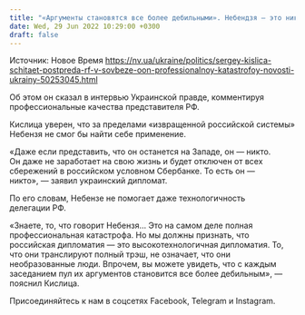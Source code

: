 ```yaml
---
title: "«Аргументы становятся все более дебильными». Небендзя — это никто, полная профессиональная катастрофа — Кислица"
date: Wed, 29 Jun 2022 10:29:00 +0300
draft: false
---
```

Источник: Новое Время https://nv.ua/ukraine/politics/sergey-kislica-schitaet-postpreda-rf-v-sovbeze-oon-professionalnoy-katastrofoy-novosti-ukrainy-50253045.html


Об этом он сказал в интервью Украинской правде, комментируя профессиональные качества представителя РФ.

Кислица уверен, что за пределами «извращенной российской системы» Небензя не смог бы найти себе применение.

«Даже если представить, что он останется на Западе, он — никто. Он даже не заработает на свою жизнь и будет отключен от всех сбережений в российском условном Сбербанке. То есть он — никто», — заявил украинский дипломат.

По его словам, Небензе не помогает даже технологичность делегации РФ.

«Знаете, то, что говорит Небензя… Это на самом деле полная профессиональная катастрофа. Но мы должны признать, что российская дипломатия — это высокотехнологичная дипломатия. То, что они транслируют полный трэш, не означает, что они необразованные люди. Впрочем, вы можете увидеть, что с каждым заседанием пул их аргументов становится все более дебильным», — пояснил Кислица.

Присоединяйтесь к нам в соцсетях Facebook, Telegram и Instagram.
